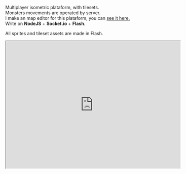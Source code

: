 <!-- header
title: Demo Socket Game
header: true
date: 12/08/2015
author: webcaetano
cover: images/posts/socketGame.png
thumb: images/thumb/socketGame.png
tags:
	- Flash
	- Socket.io
	- Isometric
header -->

Multiplayer isometric plataform, with tilesets.<br>
Monsters movements are operated by server.<br>
I make an map editor for this plataform, you can <a href="http://webcaetano.github.io/posts/map-editor">see it here.</a><br>
Write on **NodeJS** + **Socket.io** + **Flash**.

All sprites and tileset assets are made in Flash.

<iframe src="http://45.55.171.155:3000" width="550" height="400" scrolling="no"></iframe>

